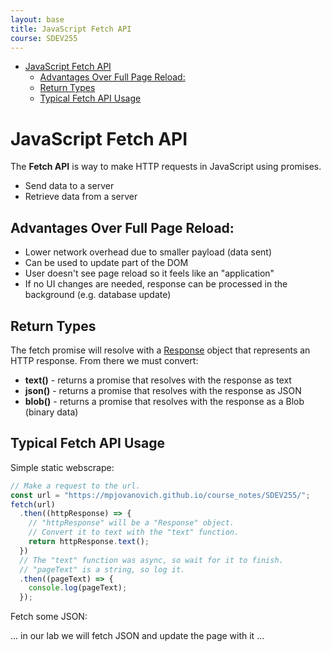 ```yaml
---
layout: base
title: JavaScript Fetch API
course: SDEV255
---
```


- [JavaScript Fetch API](#javascript-fetch-api)
  - [Advantages Over Full Page Reload:](#advantages-over-full-page-reload)
  - [Return Types](#return-types)
  - [Typical Fetch API Usage](#typical-fetch-api-usage)

# JavaScript Fetch API

The **Fetch API** is way to make HTTP requests in JavaScript using promises.

- Send data to a server
- Retrieve data from a server

## Advantages Over Full Page Reload:

- Lower network overhead due to smaller payload (data sent)
- Can be used to update part of the DOM
- User doesn't see page reload so it feels like an "application"
- If no UI changes are needed, response can be processed in the background (e.g. database update)

## Return Types

The fetch promise will resolve with a [Response](https://developer.mozilla.org/en-US/docs/Web/API/Response) object that represents an HTTP response. From there we must convert:

- **text()** - returns a promise that resolves with the response as text
- **json()** - returns a promise that resolves with the response as JSON
- **blob()** - returns a promise that resolves with the response as a Blob (binary data)

## Typical Fetch API Usage

Simple static webscrape:

```javascript
// Make a request to the url.
const url = "https://mpjovanovich.github.io/course_notes/SDEV255/";
fetch(url)
  .then((httpResponse) => {
    // "httpResponse" will be a "Response" object.
    // Convert it to text with the "text" function.
    return httpResponse.text();
  })
  // The "text" function was async, so wait for it to finish.
  // "pageText" is a string, so log it.
  .then((pageText) => {
    console.log(pageText);
  });
```

Fetch some JSON:

... in our lab we will fetch JSON and update the page with it ...

